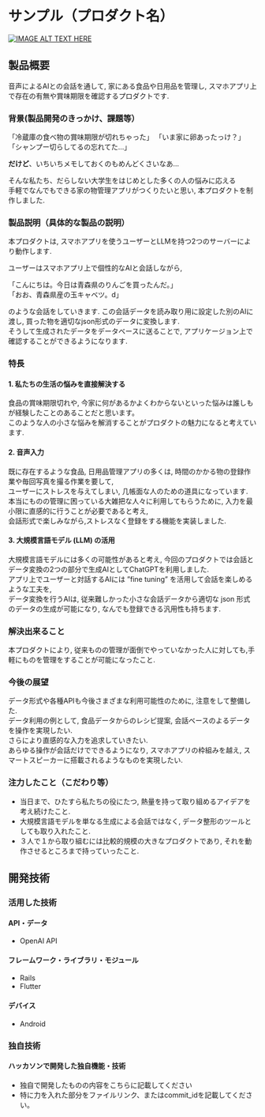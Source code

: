 # サンプル（プロダクト名）

[![IMAGE ALT TEXT HERE](https://jphacks.com/wp-content/uploads/2024/07/JPHACKS2024_ogp.jpg)](https://www.youtube.com/watch?v=DZXUkEj-CSI)

## 製品概要
音声によるAIとの会話を通して, 家にある食品や日用品を管理し, スマホアプリ上で存在の有無や賞味期限を確認するプロダクトです.

### 背景(製品開発のきっかけ、課題等）
「冷蔵庫の食べ物の賞味期限が切れちゃった」
「いま家に卵あったっけ？」
「シャンプー切らしてるの忘れてた…」

**だけど**、いちいちメモしておくのもめんどくさいなあ…

そんな私たち、だらしない大学生をはじめとした多くの人の悩みに応える  
手軽でなんでもできる家の物管理アプリがつくりたいと思い, 本プロダクトを制作しました.

### 製品説明（具体的な製品の説明）
本プロダクトは, スマホアプリを使うユーザーとLLMを持つ2つのサーバーにより動作します.

ユーザーはスマホアプリ上で個性的なAIと会話しながら,

「こんにちは。今日は青森県のりんごを買ったんだ。」  
「おお、青森県産の玉キャベツ。d」

のような会話をしていきます.
この会話データを読み取り用に設定した別のAIに渡し, 買った物を適切なjson形式のデータに変換します.  
そうして生成されたデータをデータベースに送ることで, アプリケージョン上で確認することができるようになります.

### 特長
#### 1. 私たちの生活の悩みを直接解決する
食品の賞味期限切れや, 今家に何があるかよくわからないといった悩みは誰しもが経験したことのあることだと思います。  
このような人の小さな悩みを解消することがプロダクトの魅力になると考えています.

#### 2. 音声入力
既に存在するような食品, 日用品管理アプリの多くは, 時間のかかる物の登録作業や毎回写真を撮る作業を要して,  
ユーザーにストレスを与えてしまい, 几帳面な人のための道具になっています.  
本当にものの管理に困っている大雑把な人々に利用してもらうために, 入力を最小限に直感的に行うことが必要であると考え,   
会話形式で楽しみながら,ストレスなく登録をする機能を実装しました.  

#### 3. 大規模言語モデル (LLM) の活用
大規模言語モデルには多くの可能性があると考え, 今回のプロダクトでは会話とデータ変換の2つの部分で生成AIとしてChatGPTを利用しました.    
アプリ上でユーザーと対話するAIには ”fine tuning” を活用して会話を楽しめるような工夫を,  
データ変換を行うAIは, 従来難しかった小さな会話データから適切な json 形式のデータの生成が可能になり, なんでも登録できる汎用性も持ちます.  

### 解決出来ること
本プロダクトにより, 従来ものの管理が面倒でやっていなかった人に対しても,手軽にものを管理をすることが可能になったこと.  

### 今後の展望
データ形式や各種APIも今後さまざまな利用可能性のために, 注意をして整備した.  
データ利用の例として, 食品データからのレシピ提案, 会話ベースのよるデータを操作を実現したい.  
さらにより直感的な入力を追求していきたい.   
あらゆる操作が会話だけでできるようになり, スマホアプリの枠組みを越え, スマートスピーカーに搭載されるようなものを実現したい.   

### 注力したこと（こだわり等）
* 当日まで、ひたすら私たちの役にたつ, 熱量を持って取り組めるアイデアを考え続けたこと.  
* 大規模言語モデルを単なる生成による会話ではなく, データ整形のツールとしても取り入れたこと.  
* ３人で１から取り組むには比較的規模の大きなプロダクトであり, それを動作させるところまで持っていったこと.  

## 開発技術
### 活用した技術
#### API・データ
* OpenAI API
  
#### フレームワーク・ライブラリ・モジュール
* Rails
* Flutter
 
#### デバイス
* Android
  
### 独自技術
#### ハッカソンで開発した独自機能・技術
* 独自で開発したものの内容をこちらに記載してください
* 特に力を入れた部分をファイルリンク、またはcommit_idを記載してください。
